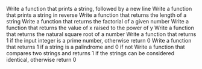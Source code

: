 Write a function that prints a string, followed by a new line
Write a function that prints a string in reverse
Write a function that returns the length of a string
Write a function that returns the factorial of a given number
Write a function that returns the value of x raised to the power of y
Write a function that returns the natural square root of a number
Write a function that returns 1 if the input integer is a prime number, otherwise return 0
Write a function that returns 1 if a string is a palindrome and 0 if not
Write a function that compares two strings and returns 1 if the strings can be considered identical, otherwise return 0
